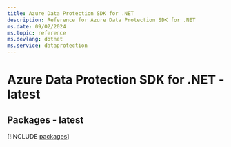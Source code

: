 ```yaml
---
title: Azure Data Protection SDK for .NET
description: Reference for Azure Data Protection SDK for .NET
ms.date: 09/02/2024
ms.topic: reference
ms.devlang: dotnet
ms.service: dataprotection
---
```

# Azure Data Protection SDK for .NET - latest
## Packages - latest
[!INCLUDE [packages](data-protection-index.md)]